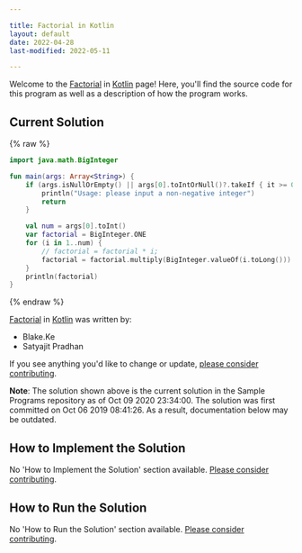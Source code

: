 ```yaml
---

title: Factorial in Kotlin
layout: default
date: 2022-04-28
last-modified: 2022-05-11

---
```


Welcome to the [Factorial](https://sampleprograms.io/projects/factorial) in [Kotlin](https://sampleprograms.io/languages/kotlin) page! Here, you'll find the source code for this program as well as a description of how the program works.

## Current Solution

{% raw %}

```kotlin
import java.math.BigInteger

fun main(args: Array<String>) {
    if (args.isNullOrEmpty() || args[0].toIntOrNull()?.takeIf { it >= 0 } == null) {
        println("Usage: please input a non-negative integer")
        return
    }

    val num = args[0].toInt()
    var factorial = BigInteger.ONE
    for (i in 1..num) {
        // factorial = factorial * i;
        factorial = factorial.multiply(BigInteger.valueOf(i.toLong()))
    }
    println(factorial)
}
```

{% endraw %}

[Factorial](https://sampleprograms.io/projects/factorial) in [Kotlin](https://sampleprograms.io/languages/kotlin) was written by:

- Blake.Ke
- Satyajit Pradhan

If you see anything you'd like to change or update, [please consider contributing](https://github.com/TheRenegadeCoder/sample-programs).

**Note**: The solution shown above is the current solution in the Sample Programs repository as of Oct 09 2020 23:34:00. The solution was first committed on Oct 06 2019 08:41:26. As a result, documentation below may be outdated.

## How to Implement the Solution

No 'How to Implement the Solution' section available. [Please consider contributing](https://github.com/TheRenegadeCoder/sample-programs-website).

## How to Run the Solution

No 'How to Run the Solution' section available. [Please consider contributing](https://github.com/TheRenegadeCoder/sample-programs-website).